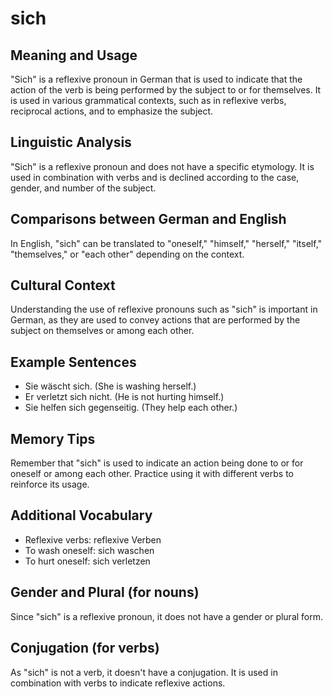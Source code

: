 # sich
## Meaning and Usage
"Sich" is a reflexive pronoun in German that is used to indicate that the action of the verb is being performed by the subject to or for themselves. It is used in various grammatical contexts, such as in reflexive verbs, reciprocal actions, and to emphasize the subject.

## Linguistic Analysis
"Sich" is a reflexive pronoun and does not have a specific etymology. It is used in combination with verbs and is declined according to the case, gender, and number of the subject.

## Comparisons between German and English
In English, "sich" can be translated to "oneself," "himself," "herself," "itself," "themselves," or "each other" depending on the context.

## Cultural Context
Understanding the use of reflexive pronouns such as "sich" is important in German, as they are used to convey actions that are performed by the subject on themselves or among each other.

## Example Sentences
- Sie wäscht sich. (She is washing herself.)
- Er verletzt sich nicht. (He is not hurting himself.)
- Sie helfen sich gegenseitig. (They help each other.)

## Memory Tips
Remember that "sich" is used to indicate an action being done to or for oneself or among each other. Practice using it with different verbs to reinforce its usage.

## Additional Vocabulary
- Reflexive verbs: reflexive Verben
- To wash oneself: sich waschen
- To hurt oneself: sich verletzen

## Gender and Plural (for nouns)
Since "sich" is a reflexive pronoun, it does not have a gender or plural form.

## Conjugation (for verbs)
As "sich" is not a verb, it doesn't have a conjugation. It is used in combination with verbs to indicate reflexive actions.